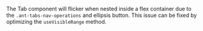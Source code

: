 The Tab component will flicker when nested inside a flex container due to the `.ant-tabs-nav-operations` and ellipsis button. This issue can be fixed by optimizing the `useVisibleRange` method.
